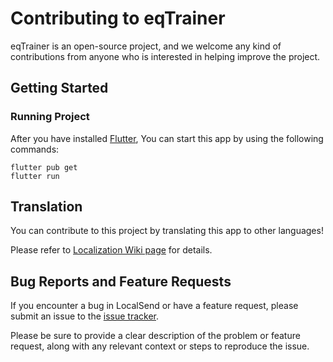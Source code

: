 # Contributing to eqTrainer

eqTrainer is an open-source project, and we welcome any kind of contributions from anyone who is interested in helping improve the project.

## Getting Started

### Running Project

After you have installed [Flutter][INSTALL_FLUTTER], You can start this app by using the following commands:

```
flutter pub get
flutter run
```

## Translation

You can contribute to this project by translating this app to other languages!

Please refer to [Localization Wiki page](https://github.com/potatosalad775/eqTrainer/wiki/Localization) for details.

## Bug Reports and Feature Requests

If you encounter a bug in LocalSend or have a feature request, please submit an issue to the [issue tracker](https://github.com/potatosalad775/eqTrainer/issues). 

Please be sure to provide a clear description of the problem or feature request, along with any relevant context or steps to reproduce the issue.

[INSTALL_FLUTTER]: https://docs.flutter.dev/get-started/install